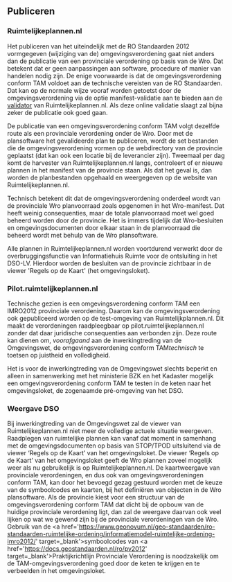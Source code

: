 ## Publiceren 

### Ruimtelijkeplannen.nl

Het publiceren van het uiteindelijk met de RO Standaarden 2012 vormgegeven (wijziging van de) omgevingsverordening gaat niet anders dan de publicatie van een provinciale verordening op basis van de Wro. Dat betekent dat er geen aanpassingen aan software, procedure of manier van handelen nodig zijn. De enige voorwaarde is dat de omgevingsverordening conform TAM voldoet aan de technische vereisten van de RO Standaarden. Dat kan op de normale wijze vooraf worden getoetst door de omgevingsverordening via de optie manifest-validatie aan te bieden aan de <a href='https://www.ruimtelijkeplannen.nl/validateplan' target='_blank'>validator</a> van Ruimtelijkeplannen.nl. Als deze online validatie slaagt zal bijna zeker de publicatie ook goed gaan.

De publicatie van een omgevingsverordening conform TAM volgt dezelfde route als een provinciale verordening onder de Wro. Door met de plansoftware het gevalideerde plan te publiceren, wordt de set bestanden die de omgevingsverordening vormen op de webdirectory van de provincie geplaatst (dat kan ook een locatie bij de leverancier zijn). Tweemaal per dag komt de harvester van Ruimtelijkeplannen.nl langs, controleert of er nieuwe plannen in het manifest van de provincie staan. Als dat het geval is, dan worden de planbestanden opgehaald en weergegeven op de website van Ruimtelijkeplannen.nl.

Technisch betekent dit dat de omgevingsverordening onderdeel wordt van de provinciale Wro planvoorraad zoals opgenomen in het Wro-manifest. Dat heeft weinig consequenties, maar de totale planvoorraad moet wel goed beheerd worden door de provincie. Het is immers tijdelijk dat Wro-besluiten en omgevingsdocumenten door elkaar staan in de planvoorraad die beheerd wordt met behulp van de Wro plansoftware.

Alle plannen in Ruimtelijkeplannen.nl worden voortdurend verwerkt door de overbruggingsfunctie van Informatiehuis Ruimte voor de ontsluiting in het DSO-LV. Hierdoor worden de besluiten van de provincie zichtbaar in de viewer 'Regels op de Kaart' (het omgevingsloket). 

### Pilot.ruimtelijkeplannen.nl

Technische gezien is een omgevingsverordening conform TAM een IMRO2012 provinciale verordening. Daarom kan de omgevingsverordening ook gepubliceerd worden op de test-omgeving van Ruimtelijkplannen.nl. Dit maakt de verordeningen raadpleegbaar op pilot.ruimtelijkeplannen.nl zonder dat daar juridische consequenties aan verbonden zijn. Deze route kan dienen om, <i>voorafgaand</i> aan de inwerkingtreding van de Omgevingswet, de omgevingsverordening conform TAM<i>technisch</i> te toetsen op juistheid en volledigheid. 

Het is voor de inwerkingtreding van de Omgevingswet slechts beperkt en alleen in samenwerking met het ministerie BZK en het Kadaster mogelijk een omgevingsverordening conform TAM te testen in de keten naar het omgevingsloket, de zogenaamde pré-omgeving van het DSO. 

### Weergave DSO

Bij inwerkingtreding van de Omgevingswet zal de viewer van Ruimtelijkeplannen.nl niet meer de volledige actuele situatie weergeven. Raadplegen van ruimtelijke plannen kan vanaf dat moment in samenhang met de omgevingsdocumenten op basis van STOP/TPOD uitsluitend via de viewer ‘Regels op de Kaart’ van het omgevingsloket.
De viewer ‘Regels op de Kaart’ van het omgevingsloket geeft de Wro plannen zoveel mogelijk weer als nu gebruikelijk is op Ruimtelijkeplannen.nl. De kaartweergave van provinciale verordeningen, en dus ook van omgevingsverordeningen conform TAM, kan door het bevoegd gezag gestuurd worden met de keuze van de symboolcodes en kaarten, bij het definiëren van objecten in de Wro plansoftware. Als de provincie kiest voor een structuur van de omgevingsverordening conform TAM dat dicht bij de opbouw van de huidige provinciale verordening ligt, dan zal de weergave daarvan ook veel lijken op wat we gewend zijn bij de provinciale verordeningen van de Wro. Gebruik van de <a href='https://www.geonovum.nl/geo-standaarden/ro-standaarden-ruimtelijke-ordening/informatiemodel-ruimtelijke-ordening-imro2012/' target=_blank'>symboolcodes</a> van <a href='https://docs.geostandaarden.nl/ro/pv2012' target=_blank'>Praktijkrichtlijn Provinciale Verordening</a> is noodzakelijk om de TAM-omgevingsverordening goed door de keten te krijgen en te verbeelden in het omgevingsloket.

